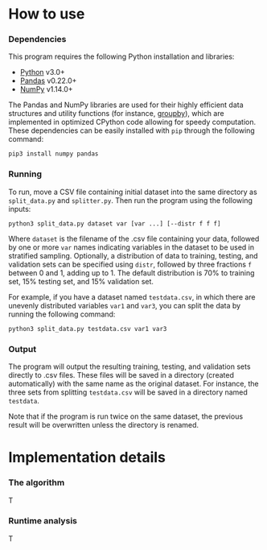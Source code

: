 # How to use #

### Dependencies ###

This program requires the following Python installation and libraries:
* [Python](https://www.python.org) v3.0+
* [Pandas](https://pandas.pydata.org) v0.22.0+
* [NumPy](http://www.numpy.org) v1.14.0+

The Pandas and NumPy libraries are used for their highly efficient data structures and utility functions (for instance, [groupby](https://pandas.pydata.org/pandas-docs/stable/generated/pandas.DataFrame.groupby.html)), which are implemented in optimized CPython code allowing for speedy computation. These dependencies can be easily installed with `pip` through the following command:

```shell
pip3 install numpy pandas
```

### Running ###

To run, move a CSV file containing initial dataset into the same directory as `split_data.py` and `splitter.py`. Then run the program using the following inputs:

```shell
python3 split_data.py dataset var [var ...] [--distr f f f]
```

Where `dataset` is the filename of the .csv file containing your data, followed by one or more `var` names indicating variables in the dataset to be used in stratified sampling. Optionally, a distribution of data to training, testing, and validation sets can be specified using `distr`, followed by three fractions `f` between 0 and 1, adding up to 1. The default distribution is 70% to training set, 15% testing set, and 15% validation set.

For example, if you have a dataset named `testdata.csv`, in which there are unevenly distributed variables `var1` and `var3`, you can split the data by running the following command:

```shell
python3 split_data.py testdata.csv var1 var3
```

### Output ###

The program will output the resulting training, testing, and validation sets directly to .csv files. These files will be saved in a directory (created automatically) with the same name as the original dataset. For instance, the three sets from splitting `testdata.csv` will be saved in a directory named `testdata`.

Note that if the program is run twice on the same dataset, the previous result will be overwritten unless the directory is renamed.

# Implementation details #

### The algorithm ###

T

### Runtime analysis ###

T
